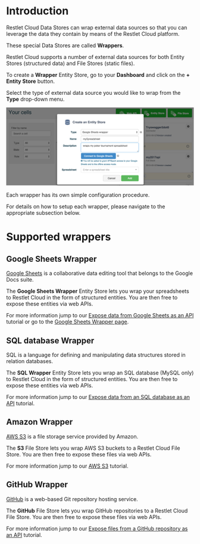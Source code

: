 
# Introduction

Restlet Cloud Data Stores can wrap external data sources so that you can leverage the data they contain by means of the Restlet Cloud platform.

These special Data Stores are called **Wrappers**.

Restlet Cloud supports a number of external data sources for both Entity Stores (structured data) and File Stores (static files).

To create a **Wrapper** Entity Store, go to your **Dashboard** and click on the **+ Entity Store** button.

Select the type of external data source you would like to wrap from the **Type** drop-down menu.

![Create a wrapper](images/create-a-wrapper-store.jpg "Create a wrapper")

Each wrapper has its own simple configuration procedure.

For details on how to setup each wrapper, please navigate to the appropriate subsection below.

# Supported wrappers

## Google Sheets Wrapper

<a href="https://docs.google.com/spreadsheets/" target="_blank">Google Sheets</a> is a collaborative data editing tool that belongs to the Google Docs suite.

The **Google Sheets Wrapper** Entity Store lets you wrap your spreadsheets to Restlet Cloud in the form of structured entities. You are then free to expose these entities via web APIs.

For more information jump to our [Expose data from Google Sheets as an API](/tutorials/turn-spreadsheet-to-api "Expose data from Google Sheets as an API") tutorial or go to the  [Google Sheets Wrapper page](/documentation/cloud/guide/store/wrappers/google-sheets "Google Sheets Wrapper page").

## SQL database Wrapper

SQL is a language for defining and manipulating data structures stored in relation databases.

The **SQL Wrapper** Entity Store lets you wrap an SQL database (MySQL only) to Restlet Cloud in the form of structured entities. You are then free to expose these entities via web APIs.

For more information jump to our [Expose data from an SQL database as an API](/tutorials/expose-sql-via-api "Expose data from an SQL database as an API") tutorial.

## Amazon Wrapper

<a href="http://aws.amazon.com/fr/s3/" target="_blank">AWS S3</a> is a file storage service provided by Amazon.

The **S3** File Store lets you wrap AWS S3 buckets to a Restlet Cloud File Store. You are then free to expose these files via web APIs.

For more information jump to our [AWS S3](/tutorials/awss3-bucket-to-api "AWS S3 tutorial") tutorial.

## GitHub Wrapper

<a href="https://github.com/" target="_blank">GitHub</a> is a web-based Git repository hosting service.

The **GitHub** File Store lets you wrap GitHub repositories to a Restlet Cloud File Store. You are then free to expose these files via web APIs.

For more information jump to our [Expose files from a GitHub repository as an API](/tutorials/github "Expose files from a GitHub repository as an API") tutorial.
